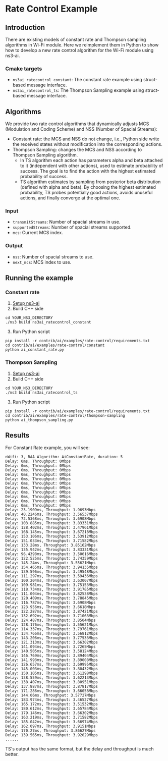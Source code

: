 # Rate Control Example

## Introduction

There are existing models of constant rate and Thompson sampling algorithms in Wi-Fi module. Here we reimplement 
them in Python to show how to develop a new rate control algorithm for the Wi-Fi module using ns3-ai.

### Cmake targets

- `ns3ai_ratecontrol_constant`: The constant rate example using struct-based message interface.
- `ns3ai_ratecontrol_ts`: The Thompson Sampling example using struct-based message interface.

## Algorithms

We provide two rate control algorithms that dynamically adjusts MCS (Modulation and Coding 
Scheme) and NSS (Number of Spacial Streams): 

- Constant rate: the MCS and NSS do not change, i.e., Python side write the received states 
without modification into the corresponding actions.
- Thompson Sampling: changes the MCS and NSS according to Thompson Sampling algorithm. 
  - In TS algorithm each action has parameters alpha and beta attached to it (independent 
with other actions), used to estimate probability of success.
The goal is to find the action with the highest estimated probability of success.
  - TS algorithm estimates by sampling from posterior beta distribution (defined with alpha and beta).
By choosing the highest estimated probability, TS probes potentially good actions, avoids
unuseful actions, and finally converge at the optimal one.

### Input

- `transmitStreams`: Number of spacial streams in use.
- `supportedStreams`: Number of spacial streams supported.
- `mcs`: Current MCS index.

### Output

- `nss`: Number of spacial streams to use.
- `next_mcs`: MCS index to use.

## Running the example

### Constant rate

1. [Setup ns3-ai](../../install.md)
2. Build C++ side

```shell
cd YOUR_NS3_DIRECTORY
./ns3 build ns3ai_ratecontrol_constant
```

3. Run Python script

```shell
pip install -r contrib/ai/examples/rate-control/requirements.txt
cd contrib/ai/examples/rate-control/constant
python ai_constant_rate.py
```

### Thompson Sampling

1. [Setup ns3-ai](../../install.md)
2. Build C++ side

```shell
cd YOUR_NS3_DIRECTORY
./ns3 build ns3ai_ratecontrol_ts
```

3. Run Python script

```shell
pip install -r contrib/ai/examples/rate-control/requirements.txt
cd contrib/ai/examples/rate-control/thompson-sampling
python ai_thompson_sampling.py
```

## Results

For Constant Rate example, you will see:

```
nWifi: 3, RAA Algorithm: AiConstantRate, duration: 5
Delay: 0ms, Throughput: 0Mbps
Delay: 0ms, Throughput: 0Mbps
Delay: 0ms, Throughput: 0Mbps
Delay: 0ms, Throughput: 0Mbps
Delay: 0ms, Throughput: 0Mbps
Delay: 0ms, Throughput: 0Mbps
Delay: 0ms, Throughput: 0Mbps
Delay: 0ms, Throughput: 0Mbps
Delay: 0ms, Throughput: 0Mbps
Delay: 0ms, Throughput: 0Mbps
Delay: 0ms, Throughput: 0Mbps
Delay: 23.1909ms, Throughput: 1.9693Mbps
Delay: 40.2246ms, Throughput: 3.56537Mbps
Delay: 72.5368ms, Throughput: 3.6908Mbps
Delay: 103.885ms, Throughput: 3.83331Mbps
Delay: 128.402ms, Throughput: 3.47961Mbps
Delay: 168.145ms, Throughput: 3.67218Mbps
Delay: 153.106ms, Throughput: 3.53912Mbps
Delay: 151.033ms, Throughput: 3.71582Mbps
Delay: 133.28ms, Throughput: 3.85162Mbps
Delay: 135.942ms, Throughput: 3.83331Mbps
Delay: 96.4398ms, Throughput: 3.50616Mbps
Delay: 122.525ms, Throughput: 3.74359Mbps
Delay: 145.24ms, Throughput: 3.55621Mbps
Delay: 154.465ms, Throughput: 3.94135Mbps
Delay: 139.596ms, Throughput: 3.49548Mbps
Delay: 111.297ms, Throughput: 3.59436Mbps
Delay: 100.204ms, Throughput: 3.63007Mbps
Delay: 109.981ms, Throughput: 3.75153Mbps
Delay: 118.734ms, Throughput: 3.91785Mbps
Delay: 111.004ms, Throughput: 3.82538Mbps
Delay: 120.409ms, Throughput: 3.78845Mbps
Delay: 116.787ms, Throughput: 3.6908Mbps
Delay: 123.956ms, Throughput: 3.6618Mbps
Delay: 122.287ms, Throughput: 3.87421Mbps
Delay: 132.692ms, Throughput: 3.71063Mbps
Delay: 124.487ms, Throughput: 3.8504Mbps
Delay: 128.176ms, Throughput: 3.55621Mbps
Delay: 114.337ms, Throughput: 3.79761Mbps
Delay: 134.766ms, Throughput: 3.56812Mbps
Delay: 143.206ms, Throughput: 3.77533Mbps
Delay: 121.313ms, Throughput: 3.66302Mbps
Delay: 141.094ms, Throughput: 3.7265Mbps
Delay: 140.505ms, Throughput: 3.58124Mbps
Delay: 146.769ms, Throughput: 3.89404Mbps
Delay: 141.993ms, Throughput: 3.89008Mbps
Delay: 126.657ms, Throughput: 3.69995Mbps
Delay: 145.003ms, Throughput: 3.80432Mbps
Delay: 150.105ms, Throughput: 3.61298Mbps
Delay: 138.559ms, Throughput: 3.62213Mbps
Delay: 138.407ms, Throughput: 3.80951Mbps
Delay: 137.887ms, Throughput: 3.87817Mbps
Delay: 171.286ms, Throughput: 3.66058Mbps
Delay: 144.06ms, Throughput: 3.57727Mbps
Delay: 183.974ms, Throughput: 3.46527Mbps
Delay: 165.172ms, Throughput: 3.51532Mbps
Delay: 180.612ms, Throughput: 3.65784Mbps
Delay: 179.146ms, Throughput: 3.66302Mbps
Delay: 163.219ms, Throughput: 3.71582Mbps
Delay: 185.042ms, Throughput: 3.66974Mbps
Delay: 162.097ms, Throughput: 3.9151Mbps
Delay: 170.27ms, Throughput: 3.86627Mbps
Delay: 139.565ms, Throughput: 3.92029Mbps
......
```

TS's output has the same format, but the delay and throughput is much better.

